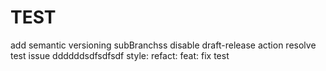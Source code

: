 # TEST
add semantic versioning
subBranchss
disable draft-release action
resolve test issue
ddddddsdfsdfsdf
style:
refact:
feat:
fix test